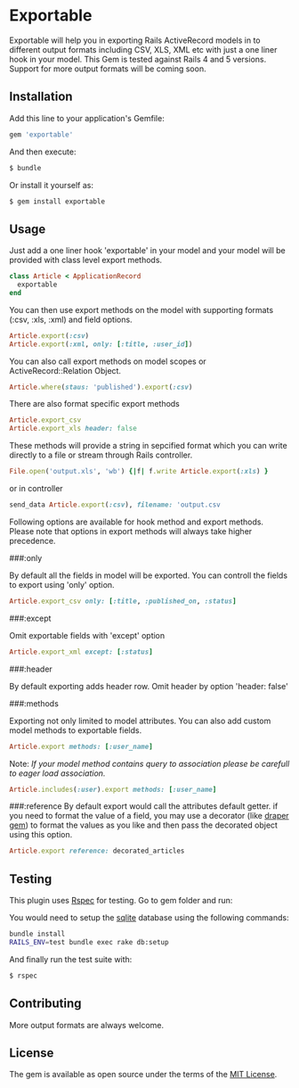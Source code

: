 # Exportable
Exportable will help you in exporting Rails ActiveRecord models in to different output formats including CSV, XLS, XML etc with just a one liner hook in your model. This Gem is tested against Rails 4 and 5 versions. Support for more output formats will be coming soon.

## Installation
Add this line to your application's Gemfile:

```ruby
gem 'exportable'
```

And then execute:
```bash
$ bundle
```

Or install it yourself as:
```bash
$ gem install exportable
```

## Usage
Just add a one liner hook 'exportable' in your model and your model will be provided 
with class level export methods.

```ruby
class Article < ApplicationRecord
  exportable
end
```

You can then use export methods on the model with supporting formats (:csv, :xls, :xml) and field options. 

```ruby
Article.export(:csv)
Article.export(:xml, only: [:title, :user_id])
```
You can also call export methods on model scopes or ActiveRecord::Relation Object.
```ruby
Article.where(staus: 'published').export(:csv)
```

There are also format specific export methods

```ruby
Article.export_csv
Article.export_xls header: false
```

These methods will provide a string in sepcified format which you can write directly to a file or stream through Rails controller.

```ruby
File.open('output.xls', 'wb') {|f| f.write Article.export(:xls) }
```
or in controller
```ruby
send_data Article.export(:csv), filename: 'output.csv
```


Following options are available for hook method and export methods. Please note that options in export methods will always take higher precedence.

###:only

  By default all the fields in model will be exported. You can controll the fields to export using 'only' option.

```ruby
Article.export_csv only: [:title, :published_on, :status]
```

###:except

Omit exportable fields with 'except' option

```ruby
Article.export_xml except: [:status]
```

###:header

By default exporting adds header row. Omit header by option 'header: false'

###:methods

 Exporting not only limited to model attributes. You can also add custom model methods to exportable fields.
```ruby
Article.export methods: [:user_name]
```
Note: *If your model method contains query to association please be carefull to eager load association.*
```ruby
Article.includes(:user).export methods: [:user_name]   
```

###:reference
By default export would call the attributes default getter. if you need to format the value of a field, you may 
use a decorator (like [draper gem](https://github.com/drapergem/draper)) to format the values as you like and then pass 
the decorated object using this option.
```ruby
Article.export reference: decorated_articles
```


## Testing
 This plugin uses [Rspec](https://rspec.info/) for testing. Go to gem folder and run:
 
 You would need to setup the [sqlite](https://www.sqlite.org/) database using the following commands:
 ```bash
 bundle install
 RAILS_ENV=test bundle exec rake db:setup
 ```
 And finally run the test suite with:
 ```bash
 $ rspec
 ```

## Contributing
More output formats are always welcome. 

## License
The gem is available as open source under the terms of the [MIT License](http://opensource.org/licenses/MIT).
